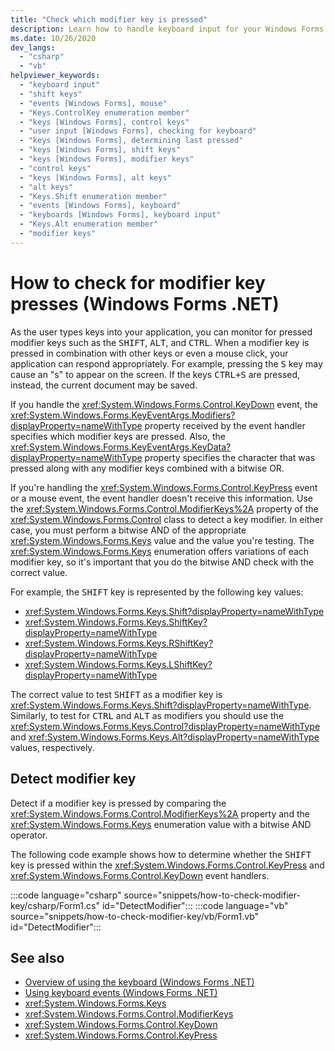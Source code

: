 ```yaml
---
title: "Check which modifier key is pressed"
description: Learn how to handle keyboard input for your Windows Forms at the form level, before messages reach a control.
ms.date: 10/26/2020
dev_langs: 
  - "csharp"
  - "vb"
helpviewer_keywords: 
  - "keyboard input"
  - "shift keys"
  - "events [Windows Forms], mouse"
  - "Keys.ControlKey enumeration member"
  - "keys [Windows Forms], control keys"
  - "user input [Windows Forms], checking for keyboard"
  - "keys [Windows Forms], determining last pressed"
  - "keys [Windows Forms], shift keys"
  - "keys [Windows Forms], modifier keys"
  - "control keys"
  - "keys [Windows Forms], alt keys"
  - "alt keys"
  - "Keys.Shift enumeration member"
  - "events [Windows Forms], keyboard"
  - "keyboards [Windows Forms], keyboard input"
  - "Keys.Alt enumeration member"
  - "modifier keys"
---
```

# How to check for modifier key presses (Windows Forms .NET)

As the user types keys into your application, you can monitor for pressed modifier keys such as the <kbd>SHIFT</kbd>, <kbd>ALT</kbd>, and <kbd>CTRL</kbd>. When a modifier key is pressed in combination with other keys or even a mouse click, your application can respond appropriately. For example, pressing the <kbd>S</kbd> key may cause an "s" to appear on the screen. If the keys <kbd>CTRL+S</kbd> are pressed, instead, the current document may be saved.

If you handle the <xref:System.Windows.Forms.Control.KeyDown> event, the <xref:System.Windows.Forms.KeyEventArgs.Modifiers?displayProperty=nameWithType> property received by the event handler specifies which modifier keys are pressed. Also, the <xref:System.Windows.Forms.KeyEventArgs.KeyData?displayProperty=nameWithType> property specifies the character that was pressed along with any modifier keys combined with a bitwise OR.

If you're handling the <xref:System.Windows.Forms.Control.KeyPress> event or a mouse event, the event handler doesn't receive this information. Use the <xref:System.Windows.Forms.Control.ModifierKeys%2A> property of the <xref:System.Windows.Forms.Control> class to detect a key modifier. In either case, you must perform a bitwise AND of the appropriate <xref:System.Windows.Forms.Keys> value and the value you're testing. The <xref:System.Windows.Forms.Keys> enumeration offers variations of each modifier key, so it's important that you do the bitwise AND check with the correct value.

For example, the <kbd>SHIFT</kbd> key is represented by the following key values:

- <xref:System.Windows.Forms.Keys.Shift?displayProperty=nameWithType>
- <xref:System.Windows.Forms.Keys.ShiftKey?displayProperty=nameWithType>
- <xref:System.Windows.Forms.Keys.RShiftKey?displayProperty=nameWithType>
- <xref:System.Windows.Forms.Keys.LShiftKey?displayProperty=nameWithType>

The correct value to test <kbd>SHIFT</kbd> as a modifier key is <xref:System.Windows.Forms.Keys.Shift?displayProperty=nameWithType>. Similarly, to test for <kbd>CTRL</kbd> and <kbd>ALT</kbd> as modifiers you should use the <xref:System.Windows.Forms.Keys.Control?displayProperty=nameWithType> and <xref:System.Windows.Forms.Keys.Alt?displayProperty=nameWithType> values, respectively.

## Detect modifier key

Detect if a modifier key is pressed by comparing the <xref:System.Windows.Forms.Control.ModifierKeys%2A> property and the <xref:System.Windows.Forms.Keys> enumeration value with a bitwise AND operator.

The following code example shows how to determine whether the <kbd>SHIFT</kbd> key is pressed within the <xref:System.Windows.Forms.Control.KeyPress> and <xref:System.Windows.Forms.Control.KeyDown> event handlers.

:::code language="csharp" source="snippets/how-to-check-modifier-key/csharp/Form1.cs" id="DetectModifier":::
:::code language="vb" source="snippets/how-to-check-modifier-key/vb/Form1.vb" id="DetectModifier":::

## See also

- [Overview of using the keyboard (Windows Forms .NET)](overview.md)
- [Using keyboard events (Windows Forms .NET)](events.md)
- <xref:System.Windows.Forms.Keys>
- <xref:System.Windows.Forms.Control.ModifierKeys>
- <xref:System.Windows.Forms.Control.KeyDown>
- <xref:System.Windows.Forms.Control.KeyPress>
